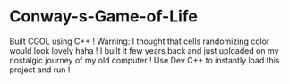 # Conway-s-Game-of-Life
Built CGOL using C++ !
Warning: I thought that cells randomizing color would look lovely haha !
I built it few years back and just uploaded on my nostalgic journey of my old computer !
Use Dev C++ to instantly load this project and run !
